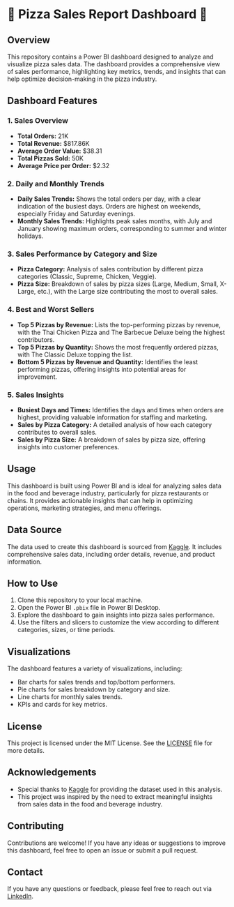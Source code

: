 # 🍕 Pizza Sales Report Dashboard 🍕

## Overview

This repository contains a Power BI dashboard designed to analyze and visualize pizza sales data. The dashboard provides a comprehensive view of sales performance, highlighting key metrics, trends, and insights that can help optimize decision-making in the pizza industry.

## Dashboard Features

### 1. **Sales Overview**
   - **Total Orders:** 21K
   - **Total Revenue:** $817.86K
   - **Average Order Value:** $38.31
   - **Total Pizzas Sold:** 50K
   - **Average Price per Order:** $2.32

### 2. **Daily and Monthly Trends**
   - **Daily Sales Trends:** Shows the total orders per day, with a clear indication of the busiest days. Orders are highest on weekends, especially Friday and Saturday evenings.
   - **Monthly Sales Trends:** Highlights peak sales months, with July and January showing maximum orders, corresponding to summer and winter holidays.

### 3. **Sales Performance by Category and Size**
   - **Pizza Category:** Analysis of sales contribution by different pizza categories (Classic, Supreme, Chicken, Veggie).
   - **Pizza Size:** Breakdown of sales by pizza sizes (Large, Medium, Small, X-Large, etc.), with the Large size contributing the most to overall sales.

### 4. **Best and Worst Sellers**
   - **Top 5 Pizzas by Revenue:** Lists the top-performing pizzas by revenue, with the Thai Chicken Pizza and The Barbecue Deluxe being the highest contributors.
   - **Top 5 Pizzas by Quantity:** Shows the most frequently ordered pizzas, with The Classic Deluxe topping the list.
   - **Bottom 5 Pizzas by Revenue and Quantity:** Identifies the least performing pizzas, offering insights into potential areas for improvement.

### 5. **Sales Insights**
   - **Busiest Days and Times:** Identifies the days and times when orders are highest, providing valuable information for staffing and marketing.
   - **Sales by Pizza Category:** A detailed analysis of how each category contributes to overall sales.
   - **Sales by Pizza Size:** A breakdown of sales by pizza size, offering insights into customer preferences.

## Usage

This dashboard is built using Power BI and is ideal for analyzing sales data in the food and beverage industry, particularly for pizza restaurants or chains. It provides actionable insights that can help in optimizing operations, marketing strategies, and menu offerings.

## Data Source

The data used to create this dashboard is sourced from [Kaggle](https://www.kaggle.com/datasets/thedevastator/statewise-crop-production-in-india-a-statistical). It includes comprehensive sales data, including order details, revenue, and product information.

## How to Use

1. Clone this repository to your local machine.
2. Open the Power BI `.pbix` file in Power BI Desktop.
3. Explore the dashboard to gain insights into pizza sales performance.
4. Use the filters and slicers to customize the view according to different categories, sizes, or time periods.

## Visualizations

The dashboard features a variety of visualizations, including:
- Bar charts for sales trends and top/bottom performers.
- Pie charts for sales breakdown by category and size.
- Line charts for monthly sales trends.
- KPIs and cards for key metrics.

## License

This project is licensed under the MIT License. See the [LICENSE](LICENSE) file for more details.

## Acknowledgements

- Special thanks to [Kaggle](https://www.kaggle.com) for providing the dataset used in this analysis.
- This project was inspired by the need to extract meaningful insights from sales data in the food and beverage industry.

## Contributing

Contributions are welcome! If you have any ideas or suggestions to improve this dashboard, feel free to open an issue or submit a pull request.

## Contact

If you have any questions or feedback, please feel free to reach out via [LinkedIn](https://www.linkedin.com).

